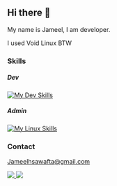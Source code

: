 ## Hi there 👋

My name is Jameel, I am developer.   

I used Void Linux BTW

### Skills
##### Dev
[![My Dev Skills](https://skillicons.dev/icons?i=rust,cs,java,dart,postgres,firebase,dotnet,flutter)](https://skillicons.dev)   
##### Admin
[![My Linux Skills](https://skillicons.dev/icons?i=linux,bash,git,github)](https://skillicons.dev)   

### Contact
[Jameelhsawafta@gmail.com](mailto:jameelhsawafta@gmail.com)

<a href="jameelhsawafta@gmail.com">
    <img src="https://skillicons.dev/icons?i=gmail" />
</a>

<a href="https://www.linkedin.com/in/jameelsawafta">
    <img src="https://skillicons.dev/icons?i=linkedin" />
</a>

